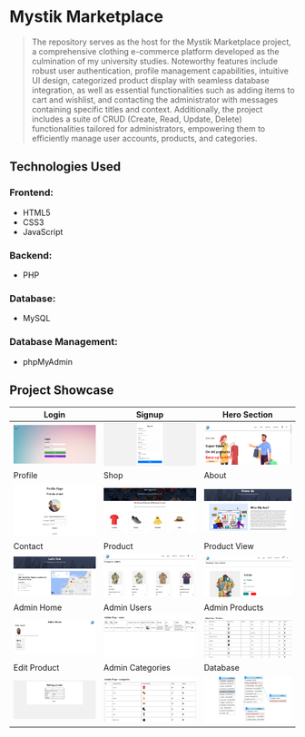 # Mystik Marketplace
> The repository serves as the host for the Mystik Marketplace project, a comprehensive clothing e-commerce platform developed as the culmination of my university studies. Noteworthy features include robust user authentication, profile management capabilities, intuitive UI design, categorized product display with seamless database integration, as well as essential functionalities such as adding items to cart and wishlist, and contacting the administrator with messages containing specific titles and context. Additionally, the project includes a suite of CRUD (Create, Read, Update, Delete) functionalities tailored for administrators, empowering them to efficiently manage user accounts, products, and categories.
## Technologies Used

### Frontend:
- HTML5
- CSS3
- JavaScript

### Backend:
- PHP

### Database:
- MySQL

### Database Management:
- phpMyAdmin

## Project Showcase

| Login  | Signup | Hero Section |
| ---| ---| ---|
| ![login](./readme%20showcase/pictures/login.png) | ![signup](./readme%20showcase/pictures/signup.png) | ![hero](./readme%20showcase/pictures/hero-section.png) |
| Profile | Shop| About|
| ![profile](./readme%20showcase/pictures/profile.png) | ![shop](./readme%20showcase/pictures/shop.png) | ![about](./readme%20showcase/pictures/About.png) |
| Contact | Product| Product View|
| ![contact](./readme%20showcase/pictures/contact.png) | ![product](./readme%20showcase/pictures/Product.png) | ![productview](./readme%20showcase/pictures/Productview.png) |
| Admin Home | Admin Users| Admin Products|
| ![adminhome](./readme%20showcase/pictures/adminhome.png) | ![adminusers](./readme%20showcase/pictures/adminusers.png) | ![adminproducts](./readme%20showcase/pictures/adminproduct.png) |
| Edit Product | Admin Categories| Database|
| ![edit product](./readme%20showcase/pictures/admineditproduct.png) | ![admincategories](./readme%20showcase/pictures/admincategories.png) | ![database](./readme%20showcase/pictures/database.png) |